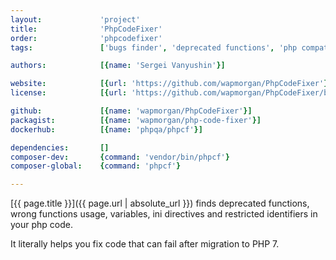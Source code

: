 ```yaml
---
layout:             'project'
title:              'PhpCodeFixer'
order:              'phpcodefixer'
tags:               ['bugs finder', 'deprecated functions', 'php compatibility', 'cli'] 

authors:            [{name: 'Sergei Vanyushin'}]

website:            [{url: 'https://github.com/wapmorgan/PhpCodeFixer'}]
license:            [{url: 'https://github.com/wapmorgan/PhpCodeFixer/blob/master/LICENSE', label: 'BSD 3-clause "New" or "Revised" License'}]

github:             [{name: 'wapmorgan/PhpCodeFixer'}]
packagist:          [{name: 'wapmorgan/php-code-fixer'}]               
dockerhub:          [{name: 'phpqa/phpcf'}]     

dependencies:       []
composer-dev:       {command: 'vendor/bin/phpcf'} 
composer-global:    {command: 'phpcf'} 

---
```


[{{ page.title }}]({{ page.url | absolute_url }}) finds deprecated functions, wrong functions usage, variables, ini directives and restricted identifiers in your php code.
 
<!--more--> 

It literally helps you fix code that can fail after migration to PHP 7.
